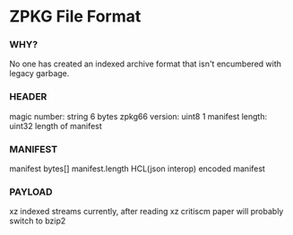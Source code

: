 ZPKG File Format
================

### WHY?

No one has created an indexed archive format that isn't encumbered with legacy garbage.

### HEADER

magic number:         string  6 bytes           zpkg66
version:              uint8                     1
manifest length:      uint32                    length of manifest

### MANIFEST

manifest              bytes[] manifest.length   HCL(json interop) encoded manifest

### PAYLOAD

xz indexed streams currently, after reading xz critiscm paper will probably switch to bzip2
